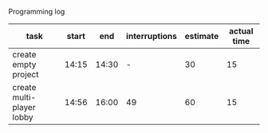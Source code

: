 Programming log

task | start | end | interruptions | estimate | actual time
-----|-------|-----|---------------|----------|------------
create empty project | 14:15 | 14:30 | - | 30 | 15
create multi-player lobby | 14:56 | 16:00 | 49 | 60 | 15
